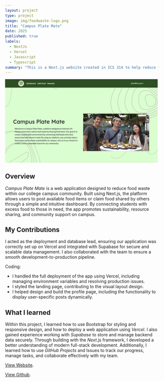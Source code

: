 ```yaml
---
layout: project
type: project
image: img/foodwaste-logo.png
title: "Campus Plate Mate"
date: 2025
published: true
labels:
  - NextJs
  - Vercel
  - Javascript
  - Typescript
summary: "This is a Next.js website created in ICS 314 to help reduce food waste by allowing users to share and claim food."
---
```


<div class="text-center p-4">
  <img width="500px" src="../img//campusplate.png" class="img-thumbnail" > 

</div>

## Overview
_Campus Plate Mate_ is a web application designed to reduce food waste within our college campus community. Built using Next.js, the platform allows users to post available food items or claim food shared by others through a simple and intuitive dashboard. By connecting students with excess food to those in need, the app promotes sustainability, resource sharing, and community support on campus.

## My Contributions
I acted as the deployment and database lead, ensuring our application was correctly set up on Vercel and integrated with Supabase for secure and scalable data management. I also collaborated with the team to ensure a smooth development-to-production pipeline.

Coding:
- I handled the full deployment of the app using Vercel, including managing environment variables and resolving production issues. 
- I styled the landing page, contributing to the visual layout design.
- I helped design and build the profile page, including the functionality to display user-specific posts dynamically.

## What I learned
Within this project, I learned how to use Bootstrap for styling and responsive design, and how to deploy a web application using _Vercel_. I also gained experience working with _Supabase_ to store and manage backend data securely. Through building with the _Next_.js framework, I developed a better understanding of modern full-stack development. Additionally, I learned how to use _GitHub Projects_ and Issues to track our progress, manage tasks, and collaborate effectively with my team.


[View Website](https://plate-mate-bice.vercel.app/).

[View Github](https://github.com/campusplatemate/application).
